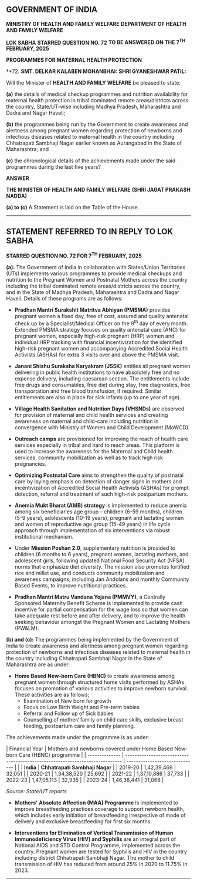 ## GOVERNMENT OF INDIA

**MINISTRY OF HEALTH AND FAMILY WELFARE**
**DEPARTMENT OF HEALTH AND FAMILY WELFARE**

**LOK SABHA**
**STARRED QUESTION NO. 72**
**TO BE ANSWERED ON THE 7<sup>TH</sup> FEBRUARY, 2025**

**PROGRAMMES FOR MATERNAL HEALTH PROTECTION**

†\*72. **SMT. DELKAR KALABEN MOHANBHAI:**
**SHRI GYANESHWAR PATIL:**

Will the Minister of **HEALTH AND FAMILY WELFARE** be pleased to state:

**(a)** the details of medical checkup programmes and nutrition availability for maternal health protection in tribal dominated remote areas/districts across the country, State/UT-wise including Madhya Pradesh, Maharashtra and Dadra and Nagar Haveli;

**(b)** the programmes being run by the Government to create awareness and alertness among pregnant women regarding protection of newborns and infectious diseases related to maternal health in the country including Chhatrapati Sambhaji Nagar earlier known as Aurangabad in the State of Maharashtra; and

**(c)** the chronological details of the achievements made under the said programmes during the last five years?

**ANSWER**

**THE MINISTER OF HEALTH AND FAMILY WELFARE**
**(SHRI JAGAT PRAKASH NADDA)**

**(a) to (c)** A Statement is laid on the Table of the House.

---

## STATEMENT REFERRED TO IN REPLY TO LOK SABHA

**STARRED QUESTION NO. 72 FOR 7<sup>TH</sup> FEBRUARY, 2025**

**(a):** The Government of India in collaboration with States/Union Territories (UTs) implements various programmes to provide medical checkups and nutrition to the Pregnant Women and Postnatal Mothers across the country including the tribal dominated remote areas/districts across the country, and in the State of Madhya Pradesh, Maharashtra and Dadra and Nagar Haveli. Details of these programs are as follows:

- **Pradhan Mantri Surakshit Matritva Abhiyan (PMSMA)** provides pregnant women a fixed day, free of cost, assured and quality antenatal check up by a Specialist/Medical Officer on the 9<sup>th</sup> day of every month. Extended PMSMA strategy focuses on quality antenatal care (ANC) for pregnant women, especially high-risk pregnant (HRP) women and individual HRP tracking with financial incentivization for the identified high-risk pregnant women and accompanying Accredited Social Health Activists (ASHAs) for extra 3 visits over and above the PMSMA visit.

- **Janani Shishu Suraksha Karyakram (JSSK)** entitles all pregnant women delivering in public health institutions to have absolutely free and no expense delivery, including caesarean section. The entitlements include free drugs and consumables, free diet during stay, free diagnostics, free transportation and free blood transfusion, if required. Similar entitlements are also in place for sick infants (up to one year of age).

- **Village Health Sanitation and Nutrition Days (VHSNDs)** are observed for provision of maternal and child health services and creating awareness on maternal and child-care including nutrition in convergence with Ministry of Women and Child Development (MoWCD).

- **Outreach camps** are provisioned for improving the reach of health care services especially in tribal and hard to reach areas. This platform is used to increase the awareness for the Maternal and Child health services, community mobilization as well as to track high risk pregnancies.

- **Optimizing Postnatal Care** aims to strengthen the quality of postnatal care by laying emphasis on detection of danger signs in mothers and incentivization of Accredited Social Health Activists (ASHAs) for prompt detection, referral and treatment of such high-risk postpartum mothers.

- **Anemia Mukt Bharat (AMB) strategy** is implemented to reduce anemia among six beneficiaries age group – children (6-59 months), children (5-9 years), adolescents (10-19 years), pregnant and lactating women and women of reproductive age group (15-49 years) in life cycle approach through implementation of six interventions via robust institutional mechanism.

- Under **Mission Poshan 2.0**, supplementary nutrition is provided to children (6 months to 6 years), pregnant women, lactating mothers, and adolescent girls, following updated National Food Security Act (NFSA) norms that emphasize diet diversity. The mission also promotes fortified rice and millet use, and conducts community mobilization and awareness campaigns, including Jan Andolans and monthly Community Based Events, to improve nutritional practices.

- **Pradhan Mantri Matru Vandana Yojana (PMMVY)**, a Centrally Sponsored Maternity Benefit Scheme is implemented to provide cash incentive for partial compensation for the wage loss so that women can take adequate rest before and after delivery, and to improve the health seeking behaviour amongst the Pregnant Women and Lactating Mothers (PW&LM).

**(b) and (c):** The programmes being implemented by the Government of India to create awareness and alertness among pregnant women regarding protection of newborns and infectious diseases related to maternal health in the country including Chhatrapati Sambhaji Nagar in the State of Maharashtra are as under:

- **Home Based New-born Care (HBNC)** to create awareness among pregnant women through structured home visits performed by ASHAs focuses on promotion of various activities to improve newborn survival. These activities are as follows;
  - Examination of New born for growth
  - Focus on Low Birth Weight and Pre-term babies
  - Referral and Follow up of Sick babies
  - Counselling of mother/ family on child care skills, exclusive breast feeding, postpartum care and family planning.

The achievements made under the programme is as under:

| Financial Year | Mothers and newborns covered under Home Based New-born Care (HBNC) programme |
| -------------- | ---------------------------------------------------------------------------- | ------------------------------ |
|                | **India**                                                                    | **Chhatrapati Sambhaji Nagar** |
| 2019-20        | 1,42,39,469                                                                  | 32,051                         |
| 2020-21        | 1,34,38,520                                                                  | 25,692                         |
| 2021-22        | 1,37,10,886                                                                  | 37,733                         |
| 2022-23        | 1,47,05,113                                                                  | 32,935                         |
| 2023-24        | 1,46,38,441                                                                  | 31,068                         |

_Source: State/UT reports_

- **Mothers' Absolute Affection (MAA) Programme** is implemented to improve breastfeeding practices coverage to support newborn health, which includes early initiation of breastfeeding irrespective of mode of delivery and exclusive breastfeeding for first six months.

- **Interventions for Elimination of Vertical Transmission of Human Immunodeficiency Virus (HIV) and Syphilis** are an integral part of National AIDS and STD Control Programme, implemented across the country. Pregnant women are tested for Syphilis and HIV in the country including district Chhatrapati Sambhaji Nagar. The mother to child transmission of HIV has reduced from around 25% in 2020 to 11.75% in 2023.

---
